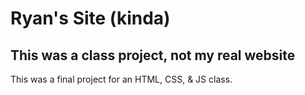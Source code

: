 # Ryan's Site (kinda)

## This was a class project, not my real website

This was a final project for an HTML, CSS, & JS class.